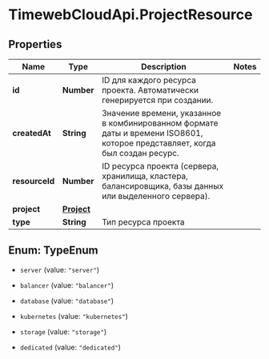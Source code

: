 # TimewebCloudApi.ProjectResource

## Properties

Name | Type | Description | Notes
------------ | ------------- | ------------- | -------------
**id** | **Number** | ID для каждого ресурса проекта. Автоматически генерируется при создании. | 
**createdAt** | **String** | Значение времени, указанное в комбинированном формате даты и времени ISO8601, которое представляет, когда был создан ресурс. | 
**resourceId** | **Number** | ID ресурса проекта (сервера, хранилища, кластера, балансировщика, базы данных или выделенного сервера). | 
**project** | [**Project**](Project.md) |  | 
**type** | **String** | Тип ресурса проекта | 



## Enum: TypeEnum


* `server` (value: `"server"`)

* `balancer` (value: `"balancer"`)

* `database` (value: `"database"`)

* `kubernetes` (value: `"kubernetes"`)

* `storage` (value: `"storage"`)

* `dedicated` (value: `"dedicated"`)




